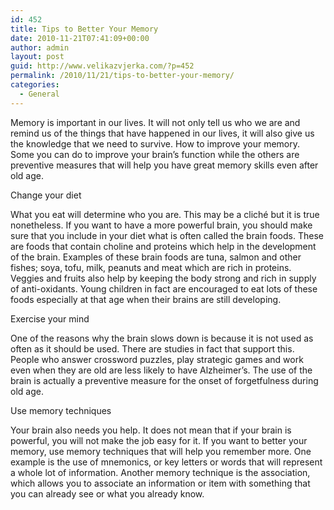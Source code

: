 ```yaml
---
id: 452
title: Tips to Better Your Memory
date: 2010-11-21T07:41:09+00:00
author: admin
layout: post
guid: http://www.velikazvjerka.com/?p=452
permalink: /2010/11/21/tips-to-better-your-memory/
categories:
  - General
---
```

Memory is important in our lives. It will not only tell us who we are and remind us of the things that have happened in our lives, it will also give us the knowledge that we need to survive. How to improve your memory. Some you can do to improve your brain’s function while the others are preventive measures that will help you have great memory skills even after old age.

Change your diet
  
What you eat will determine who you are. This may be a cliché but it is true nonetheless. If you want to have a more powerful brain, you should make sure that you include in your diet what is often called the brain foods. These are foods that contain choline and proteins which help in the development of the brain. Examples of these brain foods are tuna, salmon and other fishes; soya, tofu, milk, peanuts and meat which are rich in proteins. Veggies and fruits also help by keeping the body strong and rich in supply of anti-oxidants. Young children in fact are encouraged to eat lots of these foods especially at that age when their brains are still developing. 

Exercise your mind
  
One of the reasons why the brain slows down is because it is not used as often as it should be used. There are studies in fact that support this. People who answer crossword puzzles, play strategic games and work even when they are old are less likely to have Alzheimer’s. The use of the brain is actually a preventive measure for the onset of forgetfulness during old age.

Use memory techniques
  
Your brain also needs you help. It does not mean that if your brain is powerful, you will not make the job easy for it. If you want to better your memory, use memory techniques that will help you remember more. One example is the use of mnemonics, or key letters or words that will represent a whole lot of information. Another memory technique is the association, which allows you to associate an information or item with something that you can already see or what you already know.